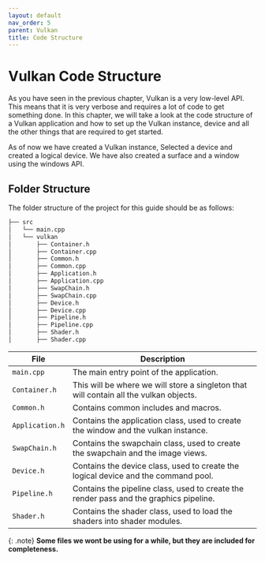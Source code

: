 ```yaml
---
layout: default
nav_order: 5
parent: Vulkan
title: Code Structure
---
```


# Vulkan Code Structure

As you have seen in the previous chapter, Vulkan is a very low-level API. This means that it is very verbose and requires a lot of code to get something done. In this chapter, we will take a look at the code structure of a Vulkan application and how to set up the Vulkan instance, device and all the other things that are required to get started.

As of now we have created a Vulkan instance, Selected a device and created a logical device. We have also created a surface and a window using the windows API.

## Folder Structure

The folder structure of the project for this guide should be as follows:

```bash
├── src
│   └── main.cpp
│   └── vulkan
│       ├── Container.h
│       ├── Container.cpp
│       ├── Common.h
│       ├── Common.cpp
│       ├── Application.h
│       ├── Application.cpp
│       ├── SwapChain.h
│       ├── SwapChain.cpp
│       ├── Device.h
│       ├── Device.cpp
│       ├── Pipeline.h
│       ├── Pipeline.cpp
│       ├── Shader.h
│       ├── Shader.cpp
```

| File | Description |
| --- | --- |
| `main.cpp` | The main entry point of the application. |
| `Container.h` | This will be where we will store a singleton that will contain all the vulkan objects. |
| `Common.h` | Contains common includes and macros. |
| `Application.h` | Contains the application class, used to create the window and the vulkan instance.
| `SwapChain.h` | Contains the swapchain class, used to create the swapchain and the image views. |
| `Device.h` | Contains the device class, used to create the logical device and the command pool. |
| `Pipeline.h` | Contains the pipeline class, used to create the render pass and the graphics pipeline. |
| `Shader.h` | Contains the shader class, used to load the shaders into shader modules. |

{: .note}
**Some files we wont be using for a while, but they are included for completeness.**